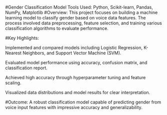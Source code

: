 #Gender Classification Model
Tools Used: Python, Scikit-learn, Pandas, NumPy, Matplotlib
#Overview:
This project focuses on building a machine learning model to classify gender based on voice data features. The process involved data preprocessing, feature selection, and training various classification algorithms to evaluate performance.

#Key Highlights:

Implemented and compared models including Logistic Regression, K-Nearest Neighbors, and Support Vector Machine (SVM).

Evaluated model performance using accuracy, confusion matrix, and classification report.

Achieved high accuracy through hyperparameter tuning and feature scaling.

Visualized data distributions and model results for clear interpretation.

#Outcome:
A robust classification model capable of predicting gender from voice input features with impressive accuracy and generalizability.
